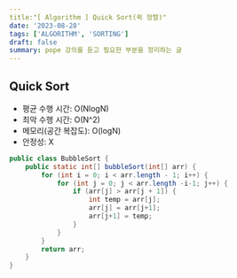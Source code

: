```yaml
---
title:"[ Algorithm ] Quick Sort(퀵 정렬)"
date: '2023-08-28'
tags: ['ALGORITHM', 'SORTING']
draft: false
summary: pope 강의를 듣고 필요한 부분을 정리하는 글
---
```


## Quick Sort

- 평균 수행 시간: O(NlogN)
- 최악 수행 시간: O(N^2)
- 메모리(공간 복잡도): O(logN)
- 안정성: X

```java
public class BubbleSort {
    public static int[] bubbleSort(int[] arr) {
        for (int i = 0; i < arr.length - 1; i++) {
            for (int j = 0; j < arr.length -i-1; j++) {
                if (arr[j] > arr[j + 1]) {
                    int temp = arr[j];
                    arr[j] = arr[j+1];
                    arr[j+1] = temp;
                }
            }
        }
        return arr;
    }
}


```
